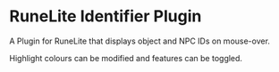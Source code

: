 # RuneLite Identifier Plugin
A Plugin for RuneLite that displays object and NPC IDs on mouse-over.

Highlight colours can be modified and features can be toggled.
